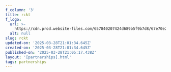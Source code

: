 ```yaml
---
f_column: '3'
title: rckt
f_logo:
  url: >-
    https://cdn.prod.website-files.com/657840207424d689b5f9b7d8/67e70e2a25572c63599ed901_logo-rckt.svg
  alt: null
slug: rckt
updated-on: '2025-03-28T21:01:34.645Z'
created-on: '2025-03-28T21:01:34.645Z'
published-on: '2025-03-28T21:05:17.438Z'
layout: '[partnerships].html'
tags: partnerships
---
```



